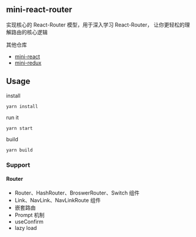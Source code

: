 ## mini-react-router

实现核心的 React-Router 模型，用于深入学习 React-Router， 让你更轻松的理解路由的核心逻辑

其他仓库

- [mini-react](https://github.com/heshiweij/mini-react)
- [mini-redux](https://github.com/heshiweij/mini-redux)

## Usage

install

```shell
yarn install
```

run it

```shell
yarn start
```

build

```shell
yarn build
```

### Support

#### Router

- Router、HashRouter、BroswerRouter、Switch 组件
- Link、NavLink、NavLinkRoute 组件
- 嵌套路由
- Prompt 机制
- useConfirm
- lazy load
